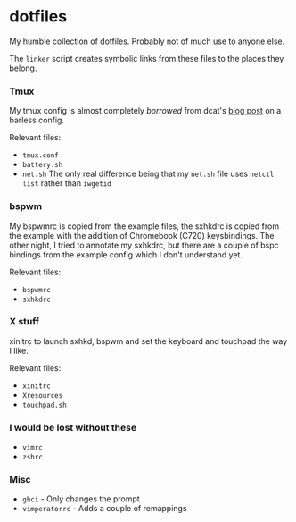 # dotfiles

My humble collection of dotfiles. Probably not of much use to anyone else.

The `linker` script creates symbolic links from these files to the places they belong.

### Tmux
My tmux config is almost completely *borrowed* from dcat's [blog post](http://calummacrae.blogspot.co.uk/2012/12/dropping-status-bars-for-tmux-as-im.html) on a barless config.

Relevant files:
* `tmux.conf`
* `battery.sh`
* `net.sh`
The only real difference being that my `net.sh` file uses `netctl list` rather than `iwgetid`

### bspwm
My bspwmrc is copied from the example files, the sxhkdrc is copied from the example with the addition of Chromebook (C720) keysbindings. 
The other night, I tried to annotate my sxhkdrc, but there are a couple of bspc bindings from the example config which I don't understand yet.

Relevant files:
* `bspwmrc`
* `sxhkdrc`

### X stuff
xinitrc to launch sxhkd, bspwm and set the keyboard and touchpad the way I like.

Relevant files:
* `xinitrc`
* `Xresources`
* `touchpad.sh`

### I would be lost without these
* `vimrc`
* `zshrc`

### Misc
* `ghci` - Only changes the prompt
* `vimperatorrc` - Adds a couple of remappings
